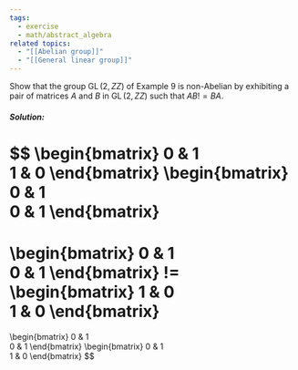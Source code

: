 ```yaml
---
tags:
  - exercise
  - math/abstract_algebra
related topics:
  - "[[Abelian group]]"
  - "[[General linear group]]"
---
```

Show that the group $\operatorname{GL}(2, ZZ)$ of Example $9$ is non-Abelian by exhibiting a pair of matrices $A$ and $B$ in $\operatorname{GL}(2, ZZ)$ such that $AB != BA$.
##### Solution:
$$
\begin{bmatrix}
	0 & 1\
	1 & 0
\end{bmatrix}
\begin{bmatrix}
	0 & 1\
	0 & 1
\end{bmatrix}
=
\begin{bmatrix}
	0 & 1\
	0 & 1
\end{bmatrix}
 !=
\begin{bmatrix}
	1 & 0\
	1 & 0
\end{bmatrix}
=
\begin{bmatrix}
	0 & 1\
	0 & 1
\end{bmatrix}
\begin{bmatrix}
	0 & 1\
	1 & 0
\end{bmatrix}
$$
